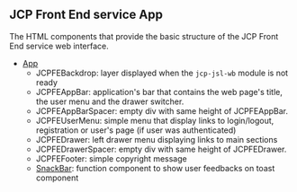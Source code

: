 ## JCP Front End service App

The HTML components that provide the basic structure of the JCP Front End service web interface.

* [App](../../../src/jcp-fe/components/app/App.js)
  * JCPFEBackdrop: layer displayed when the ```jcp-jsl-wb``` module is not ready
  * JCPFEAppBar: application's bar that contains the web page's title, the user menu and the drawer switcher.
  * JCPFEAppBarSpacer: empty div with same height of JCPFEAppBar.
  * JCPFEUserMenu: simple menu that display links to login/logout, registration or user's page (if user was
    authenticated)
  * JCPFEDrawer: left drawer menu displaying links to main sections
  * JCPFEDrawerSpacer: empty div with same height of JCPFEDrawer.
  * JCPFEFooter: simple copyright message
  * [SnackBar](./app/Snackbar.md): function component to show user feedbacks on toast component
